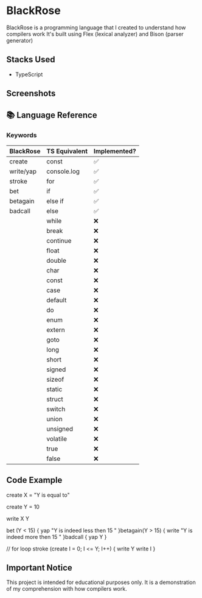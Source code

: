 # BlackRose

BlackRose is a programming language that I created to understand how compilers work
It's built using Flex (lexical analyzer) and Bison (parser generator)

## Stacks Used
- TypeScript

## Screenshots



## 📚 Language Reference

### Keywords

|    BlackRose   | TS Equivalent | Implemented? |
| -------------- | ------------- | ------------ |
| create         | const         | ✅           |
| write/yap      | console.log   | ✅           |
| stroke         | for           | ✅           |
| bet            | if            | ✅           |
| betagain       | else if       | ✅           |
| badcall        | else          | ✅           |
|         | while         | ❌           |
|         | break         | ❌           |
|         | continue      | ❌           |
|         | float         | ❌           |
|         | double        | ❌           |
|         | char          | ❌           |
|         | const         | ❌           |
|         | case          | ❌           |
|         | default       | ❌           |
|         | do            | ❌           |
|         | enum          | ❌           |
|         | extern        | ❌           |
|         | goto          | ❌           |
|         | long          | ❌           |
|         | short         | ❌           |
|         | signed        | ❌           |
|         | sizeof        | ❌           |
|         | static        | ❌           |
|         | struct        | ❌           |
|         | switch        | ❌           |
|         | union         | ❌           |
|         | unsigned      | ❌           |
|         | volatile      | ❌           |
|         | true          | ❌           |
|         | false         | ❌           |

## Code Example

create X = "Y is equal to"

create Y = 10

write X Y


bet (Y < 15)
{
    yap "Y is indeed less then 15 " 
}betagain(Y > 15)
{
    write "Y is indeed more then 15 "
}badcall
{
    yap Y
}


// for loop
stroke (create I = 0; I <= Y; I++)
{
    write Y
    write I
}

## Important Notice
This project is intended for educational purposes only. It is a demonstration of my comprehension with how compilers work.
